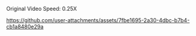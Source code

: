 Original Video Speed: 0.25X

https://github.com/user-attachments/assets/7fbe1695-2a30-4dbc-b7b4-cb1a8480e29a

